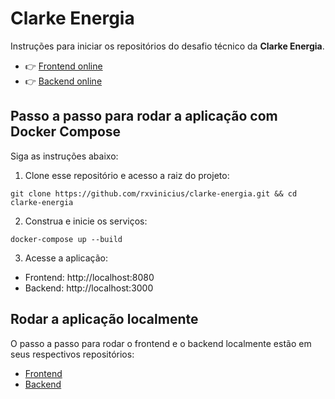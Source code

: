 # Clarke Energia

Instruções para iniciar os repositórios do desafio técnico da **Clarke Energia**.

- 👉 [Frontend online](https://clarke-energia-frontend.vercel.app)
- 👉 [Backend online](https://clarke-energia-backend-8da448044f10.herokuapp.com)

## Passo a passo para rodar a aplicação com Docker Compose

Siga as instruções abaixo:

1. Clone esse repositório e acesso a raiz do projeto:

```
git clone https://github.com/rxvinicius/clarke-energia.git && cd clarke-energia
```

2. Construa e inicie os serviços:

```
docker-compose up --build
```

3. Acesse a aplicação:

- Frontend: http://localhost:8080
- Backend: http://localhost:3000

## Rodar a aplicação localmente

O passo a passo para rodar o frontend e o backend localmente estão em seus respectivos repositórios:

- [Frontend](https://github.com/rxvinicius/clarke-energia-frontend)
- [Backend](https://github.com/rxvinicius/clarke-energia-backend)
